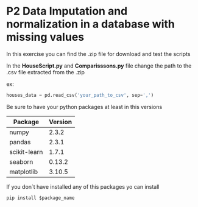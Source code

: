 # P2 Data Imputation and normalization in a database with missing values

In this exercise you can find the .zip file for download and test the scripts

In the **HouseScript.py** and **Comparisssons.py** file change the path to the .csv file extracted from the .zip 

ex:
```python
houses_data = pd.read_csv('your_path_to_csv', sep=',')
```

Be sure to have your python packages at least in this versions 

| Package | Version |
|---|---|
| numpy | 2.3.2 |
| pandas | 2.3.1 |
| scikit-learn | 1.7.1 |
| seaborn | 0.13.2 |
| matplotlib | 3.10.5 |

If you don´t have installed any of this packages yo can install 
```python
pip install $package_name
```

